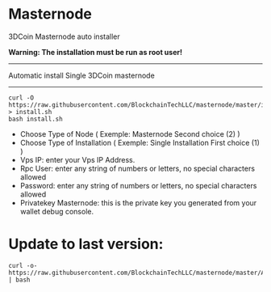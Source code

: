 # Masternode
3DCoin Masternode auto installer

**Warning: The installation must be run as root user!**

****************************************
Automatic install Single 3DCoin masternode
****************************************

```
curl -O https://raw.githubusercontent.com/BlockchainTechLLC/masternode/master/install.sh > install.sh
bash install.sh
```

* Choose Type of Node ( Exemple: Masternode Second choice (2) )
* Choose Type of Installation ( Exemple: Single Installation First choice (1) )
* Vps IP: enter your Vps IP Address.
* Rpc User: enter any string of numbers or letters, no special characters allowed
* Password: enter any string of numbers or letters, no special characters allowed
* Privatekey Masternode: this is the private key you generated from your wallet debug console.


# Update to last version:
```
curl -o- https://raw.githubusercontent.com/BlockchainTechLLC/masternode/master/AutoUpdate.sh | bash
```
